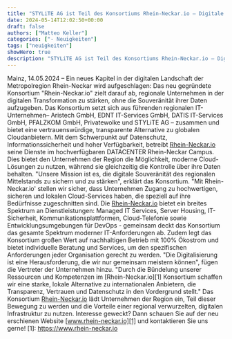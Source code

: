 ```yaml
---
title: "STYLiTE AG ist Teil des Konsortiums Rhein-Neckar.io – Digitale Souveränität für die Metropolregion"
date: 2024-05-14T12:02:50+00:00
draft: false
authors: ["Matteo Keller"]
categories: ["- Neuigkeiten"]
tags: ["neuigkeiten"]
showHero: true
description: "STYLiTE AG ist Teil des Konsortiums Rhein-Neckar.io – Digitale Souveränität für die Metropolregion"
---
```

Mainz, 14.05.2024 – Ein neues Kapitel in der digitalen Landschaft der Metropolregion Rhein-Neckar wird aufgeschlagen: Das neu gegründete Konsortium "Rhein-Neckar.io" zielt darauf ab, regionale Unternehmen in der digitalen Transformation zu stärken, ohne die Souveränität ihrer Daten aufzugeben. Das Konsortium setzt sich aus führenden regionalen IT-Unternehmen– Aristech GmbH, EDNT IT-Services GmbH, DATIS IT-Services GmbH, PFALZKOM GmbH, Privatewolke und STYLiTE AG – zusammen und bietet eine vertrauenswürdige, transparente Alternative zu globalen Cloudanbietern.
Mit dem Schwerpunkt auf Datenschutz, Informationssicherheit und hoher Verfügbarkeit, betreibt [Rhein-Neckar.io]() seine Dienste im hochverfügbaren DATACENTER Rhein-Neckar Campus. Dies bietet den Unternehmen der Region die Möglichkeit, moderne Cloud-Lösungen zu nutzen, während sie gleichzeitig die Kontrolle über ihre Daten behalten.
"Unsere Mission ist es, die digitale Souveränität des regionalen Mittelstands zu sichern und zu stärken", erklärt das Konsortium. "Mit Rhein-Neckar.io' stellen wir sicher, dass Unternehmen Zugang zu hochwertigen, sicheren und lokalen Cloud-Services haben, die speziell auf ihre Bedürfnisse zugeschnitten sind.
Die [Rhein-Neckar.io]() bietet ein breites Spektrum an Dienstleistungen: Managed IT Services, Server Housing, IT-Sicherheit, Kommunikationsplattformen, Cloud-Telefonie sowie Entwicklungsumgebungen für DevOps - gemeinsam deckt das Konsortium das gesamte Spektrum moderner IT-Anforderungen ab. Zudem legt das Konsortium großen Wert auf nachhaltigen Betrieb mit 100% Ökostrom und bietet individuelle Beratung und Services, um den spezifischen Anforderungen jeder Organisation gerecht zu werden.
"Die Digitalisierung ist eine Herausforderung, die wir nur gemeinsam meistern können", fügen die Vertreter der Unternehmen hinzu. "Durch die Bündelung unserer Ressourcen und Kompetenzen im [Rhein-Neckar.io][1] Konsortium schaffen wir eine starke, lokale Alternative zu internationalen Anbietern, die Transparenz, Vertrauen und Datenschutz in den Vordergrund stellt."
Das Konsortium [Rhein-Neckar.io]() lädt Unternehmen der Region ein, Teil dieser Bewegung zu werden und die Vorteile einer regional verwurzelten, digitalen Infrastruktur zu nutzen.
Interesse geweckt? Dann schauen Sie auf der neu erschienen Website [www.rhein-neckar.io][1] und kontaktieren Sie uns gerne!
 [1]: https://www.rhein-neckar.io